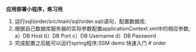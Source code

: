 **应用部署小程序，练习用**

1. 运行sql(order/src/main/sql/order.sql)语句，配置数据库;
2. 根据自己数据库服务器的实际参数配置applicationContext.xml中的相应参数;
   a）DB Host
   b）DB Port
   c）DB Username
   d）DB Password
3. 完成配置之后能可以运行spring程序;SSM demo 快速入门 # order
